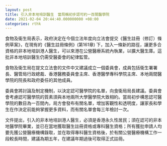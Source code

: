```yaml
---
layout: post
title: 引入非本地培訓醫生　當局稱初步認可約一百間醫學院
date: 2021-02-04 20:44:40.000000000 +08:00
categories: rthk
---
```


食物及衞生局表示，政府決定在今個立法年度向立法會提交《醫生註冊（修訂）條例草案》，在現有的《醫生註冊條例》(第161章) 下，加入一條新的路徑，讓更多合資格的非本地培訓港人醫生，可以來港在公營醫療系統內執業，以擴大醫生庫。這批非本地培訓醫生仍需受醫委會的紀律監管。

食物及衞生局在提文立法會的文件中又建議成立一個委員會，成員包括衞生署署長、醫管局行政總裁、香港醫務委員會主席、香港醫學專科學院主席、本地兩間醫學院的院長和政府委任的其他成員。

委員會將討論及制定機制，以決定認可醫學院的名單，向食衞局局長建議。委員會會考慮認可醫學院的質素須與本地兩所大學醫學院大致相約。當局初步構思認可醫學院的數目為一百間內，局方會發布有關名單，增加客觀性和透明度，讓家長和學生在作決定前能夠掌握更多資料，而有關名單會每三年檢討一次。

文件提出，引入的非本地培訓港人醫生，必須是香港永久性居民；須在認可的非本地醫學院畢業，並已在當地獲取醫生註冊資格或專科醫生資格；所有獲批申請人均要先獲公營醫療機構錄取，並在取得專科醫生資格後，於有關公營醫療機構工作一段較長時間，建議為期五年，在建議年期過後可取得正式註冊。
